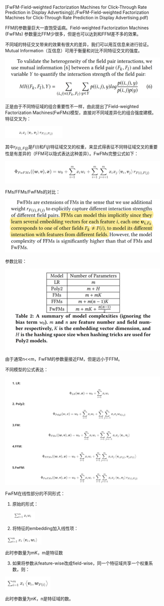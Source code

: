 [FwFM-Field-weighted Factorization Machines for Click-Through Rate Prediction in Display Advertising](./FwFM-Field-weighted Factorization Machines for Click-Through Rate Prediction in Display Advertising.pdf)



FFM的参数量巨大一直饱受诟病。Field-weighted Factorization Machines (FwFMs) 参数量比FFM少很多，但是也可以达到和FFM差不多的效果。

不同域的特征交叉带来的效果有很大的差异，我们可以用互信息来进行验证。Mutual Information（互信息）可用于衡量和对比不同特征交叉的强度。

![image-20200916113332407](pics/image-20200916113332407.png)

正是由于不同特征域的组合重要性不一样，由此提出了Field-weighted Factorization Machines(FwFMs)模型，直接对不同域差异化的组合强度建模。特征交叉为：

<img src="pics/image-20200916154309246.png" alt="image-20200916154309246" style="zoom:30%;" />

其中$r_{F(i), F(j)}$是$F(i)$和$F(j)$特征域交叉的权重，来显式得表征不同特征域交叉的重要性是有差异的（FFM可以隐式表达这种差异）。FwFMs完整公式如下：

<img src="pics/image-20200916154350707.png" alt="image-20200916154350707" style="zoom:50%;" />

FMs/FFMs/FwFMs的对比：

<img src="pics/image-20200916141032448.png" alt="image-20200916141032448" style="zoom:66%;" />

参数比较：

<img src="pics/image-20200916141257050.png" alt="image-20200916155058653" style="zoom:66%;" />



由于通常n<<m，FwFM的参数量接近FM，但是远小于FFM。

不同模型的公式表达：

![image-20200916154225301](pics/image-20200916154225301.png)



FwFM在线性部分的不同形式：

1. 原始的形式：

    <img src="pics/image-20200916155022625.png" alt="image-20200916155022625" style="zoom:20%;" />

2. 将特征的embedding加入线性项：

<img src="pics/image-20200916154849487.png" alt="image-20200916154849487" style="zoom:20%;" />

此时参数量为mK，m是特征数

3. 如果将参数从feature-wise改成field-wise，同一个特征域共享一个权重系数，则：

<img src="pics/image-20200916155058653.png" alt="image-20200916155058653" style="zoom:20%;" />

此时参数量为nK，n是特征域的数。










































